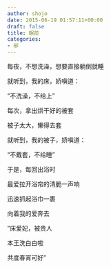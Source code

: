 ```yaml
---
author: shojo
date: 2015-06-19 01:57:11+00:00
draft: false
title: 眠前
categories:
- 邪
---
```


每夜，不想洗澡，想要直接躺倒就睡

就听到，我的床，娇嗔道：

“不洗澡，不给上”

每次，拿出烘干好的被套

被子太大，懒得去套

就听到，我的被子，娇嗔道：

“不戴套，不给睡”

于是，每回出浴时

最爱拉开浴帘的清脆一声响

迅速抓起浴巾一裹

向着我的爱奔去

”床爱妃，被贵人

本王洗白白啦

共度春宵可好”
